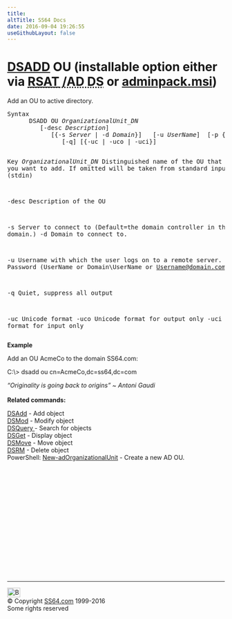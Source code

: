 ```yaml
---
title:
altTitle: SS64 Docs
date: 2016-09-04 19:26:55
useGithubLayout: false
---
```

<!-- #BeginLibraryItem "/Library/head_nt.lbi" --><!-- #EndLibraryItem --><h1><a href="dsadd.html">DSADD</a> OU  (installable option either via <abbr title="Remote Server Administrative Tools / Active Directory Domain Services"><a href="../links/windows.html">RSAT</a> /AD DS</abbr> or <a href="../links/windows.html">adminpack.msi</a>)</h1>
<p>Add an OU to active directory.</p>
<pre>Syntax
      DSADD OU <i>OrganizationalUnit_DN</i> 
         [-desc <i>Description</i>] 
            [{-s <i>Server</i> | -d <i>Domain</i>}]   [-u <i>UserName</i>]  [-p {<i>Password</i> | *}]
               [-q] [{-uc | -uco | -uci}]

Key
   <i>OrganizationalUnit_DN</i>  Distinguished name of the OU that you want to add.
                If omitted will be taken from standard input (stdin)

   -desc    Description of the OU

   -s       Server to connect to (Default=the domain controller in the logon domain.)
   -d       Domain to connect to.

   -u       Username with which the user logs on to a remote server. 
   -p       Password     (UserName or Domain\UserName or Username@domain.com)

   -q       Quiet, suppress all output

   -uc      Unicode format
   -uco     Unicode format for output only
   -uci     Unicode format for input only</pre>
<p><b>Example</b></p>
<p>Add an OU <span class="code">AcmeCo</span> to the domain SS64.com:</p>
<p class="code">C:\&gt; dsadd ou cn=AcmeCo,dc=ss64,dc=com </p>
<p> <i class="quote">“Originality is going back to origins” ~ Antoni Gaudi</i><br>
  <br>
<b> Related commands:</b></p>
<p><a href="dsadd.html">DSAdd</a> - Add object<br>
<a href="dsmod.html">DSMod</a> - Modify object<br>
<a href="dsquery.html">DSQuery </a>- Search for objects<br>
<a href="dsget.html">DSGet</a> - Display object <br>
<a href="dsmove.html">DSMove</a> - Move object<br>
<a href="dsrm.html">DSRM</a> - Delete object<br>
PowerShell: <a href="../ps/new-adorganizationalunit.html">New-adOrganizationalUnit</a> - Create a new AD OU. </p><!-- #BeginLibraryItem "/Library/foot_nt.lbi" --><p>
<!-- windows300 -->
<ins class="adsbygoogle" style="display:inline-block;width:300px;height:250px" data-ad-client="ca-pub-6140977852749469" data-ad-slot="7649547908"></ins>
<script>
(adsbygoogle = window.adsbygoogle || []).push({});
</script></p>
<hr>
<div id="bl" class="footer"><a href="dsadd-ou.html#"><img src="../images/top.png" width="30" height="22" alt="Back to the Top"></a></div>
<div id="br" class="footer, tagline">© Copyright <a href="http://ss64.com/">SS64.com</a> 1999-2016<br>
Some rights reserved</div><!-- #EndLibraryItem -->

